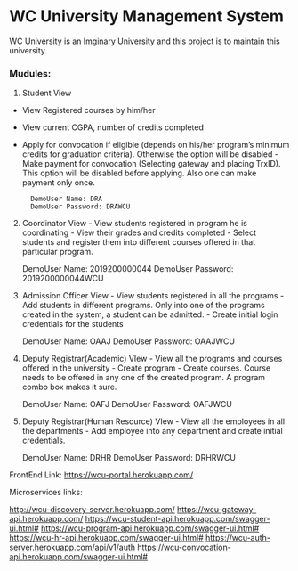 # WC University Management System

  WC University is an Imginary University and this project is to maintain this university.

### Mudules:
  1.    Student View
   - View Registered courses by him/her
   -  View current CGPA, number of credits completed
   -  Apply for convocation if eligible (depends on his/her program’s minimum credits for graduation criteria). Otherwise the option will be disabled
    - Make payment for convocation (Selecting gateway and placing TrxID). This option will be disabled before applying. Also one can make payment only once.
    
            DemoUser Name: DRA
            DemoUser Password: DRAWCU

  2.    Coordinator View
    - View students registered in program he is coordinating
    - View their grades and credits completed
    - Select students and register them into different courses offered in that particular program.
    
          DemoUser Name: 2019200000044
          DemoUser Password: 2019200000044WCU
  
  3.    Admission Officer View
    - View students registered in all the programs
    - Add students in different programs. Only into one of the programs created in the system, a student can be admitted. 
    - Create initial login credentials for the students
    
          DemoUser Name: OAAJ
          DemoUser Password: OAAJWCU
  
  4.    Deputy Registrar(Academic) VIew
    - View all the programs and courses offered in the university
    - Create program
    - Create courses. Course needs to be offered in any one of the created program. A program combo box makes it sure.
    
          DemoUser Name: OAFJ
          DemoUser Password: OAFJWCU

    
  5.    Deputy Registrar(Human Resource) VIew
    - View all the employees in all the departments
    - Add employee into any department and create initial credentials.
    
          DemoUser Name: DRHR
          DemoUser Password: DRHRWCU


FrontEnd Link: 
https://wcu-portal.herokuapp.com/

Microservices links:

http://wcu-discovery-server.herokuapp.com/
https://wcu-gateway-api.herokuapp.com/
https://wcu-student-api.herokuapp.com/swagger-ui.html#
https://wcu-program-api.herokuapp.com/swagger-ui.html#
https://wcu-hr-api.herokuapp.com/swagger-ui.html#
https://wcu-auth-server.herokuapp.com/api/v1/auth
https://wcu-convocation-api.herokuapp.com/swagger-ui.html#
